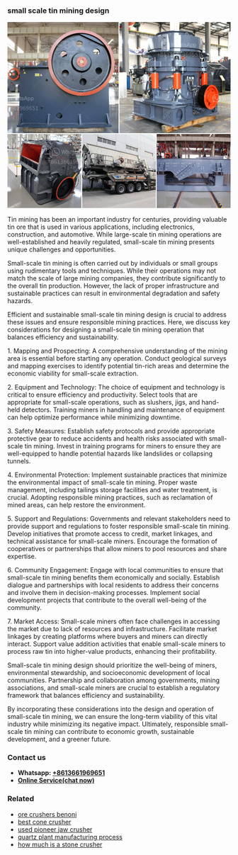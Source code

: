 <h3>small scale tin mining design</h3><img src='1708408611.jpg' alt=''><p>Tin mining has been an important industry for centuries, providing valuable tin ore that is used in various applications, including electronics, construction, and automotive. While large-scale tin mining operations are well-established and heavily regulated, small-scale tin mining presents unique challenges and opportunities.</p><p>Small-scale tin mining is often carried out by individuals or small groups using rudimentary tools and techniques. While their operations may not match the scale of large mining companies, they contribute significantly to the overall tin production. However, the lack of proper infrastructure and sustainable practices can result in environmental degradation and safety hazards.</p><p>Efficient and sustainable small-scale tin mining design is crucial to address these issues and ensure responsible mining practices. Here, we discuss key considerations for designing a small-scale tin mining operation that balances efficiency and sustainability.</p><p>1. Mapping and Prospecting: A comprehensive understanding of the mining area is essential before starting any operation. Conduct geological surveys and mapping exercises to identify potential tin-rich areas and determine the economic viability for small-scale extraction.</p><p>2. Equipment and Technology: The choice of equipment and technology is critical to ensure efficiency and productivity. Select tools that are appropriate for small-scale operations, such as slushers, jigs, and hand-held detectors. Training miners in handling and maintenance of equipment can help optimize performance while minimizing downtime.</p><p>3. Safety Measures: Establish safety protocols and provide appropriate protective gear to reduce accidents and health risks associated with small-scale tin mining. Invest in training programs for miners to ensure they are well-equipped to handle potential hazards like landslides or collapsing tunnels.</p><p>4. Environmental Protection: Implement sustainable practices that minimize the environmental impact of small-scale tin mining. Proper waste management, including tailings storage facilities and water treatment, is crucial. Adopting responsible mining practices, such as reclamation of mined areas, can help restore the environment.</p><p>5. Support and Regulations: Governments and relevant stakeholders need to provide support and regulations to foster responsible small-scale tin mining. Develop initiatives that promote access to credit, market linkages, and technical assistance for small-scale miners. Encourage the formation of cooperatives or partnerships that allow miners to pool resources and share expertise.</p><p>6. Community Engagement: Engage with local communities to ensure that small-scale tin mining benefits them economically and socially. Establish dialogue and partnerships with local residents to address their concerns and involve them in decision-making processes. Implement social development projects that contribute to the overall well-being of the community.</p><p>7. Market Access: Small-scale miners often face challenges in accessing the market due to lack of resources and infrastructure. Facilitate market linkages by creating platforms where buyers and miners can directly interact. Support value addition activities that enable small-scale miners to process raw tin into higher-value products, enhancing their profitability.</p><p>Small-scale tin mining design should prioritize the well-being of miners, environmental stewardship, and socioeconomic development of local communities. Partnership and collaboration among governments, mining associations, and small-scale miners are crucial to establish a regulatory framework that balances efficiency and sustainability.</p><p>By incorporating these considerations into the design and operation of small-scale tin mining, we can ensure the long-term viability of this vital industry while minimizing its negative impact. Ultimately, responsible small-scale tin mining can contribute to economic growth, sustainable development, and a greener future.</p><h3>Contact us</h3><ul><li><strong>Whatsapp:&nbsp;<a href="https://wa.me/8613661969651">+8613661969651</a></strong></li><li><a href="https://swt.shibang-china.com/?git&amp;zhl&amp;small scale tin mining design"><strong>Online Service(chat now)</strong></a></li></ul><h3>Related</h3><ul><li><a href='ore crushers benoni.md'>ore crushers benoni</a></li><li><a href='best cone crusher.md'>best cone crusher</a></li><li><a href='used pioneer jaw crusher.md'>used pioneer jaw crusher</a></li><li><a href='quartz plant manufacturing process.md'>quartz plant manufacturing process</a></li><li><a href='how much is a stone crusher.md'>how much is a stone crusher</a></li></ul>